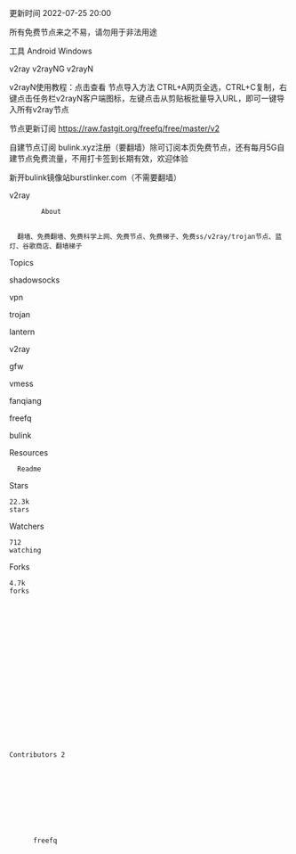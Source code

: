 更新时间 2022-07-25 20:00

所有免费节点来之不易，请勿用于非法用途





工具
Android
Windows




v2ray
v2rayNG
v2rayN




v2rayN使用教程：点击查看
节点导入方法
CTRL+A网页全选，CTRL+C复制，右键点击任务栏v2rayN客户端图标，左键点击从剪贴板批量导入URL，即可一键导入所有v2ray节点


节点更新订阅
https://raw.fastgit.org/freefq/free/master/v2

自建节点订阅
bulink.xyz注册（要翻墙）除可订阅本页免费节点，还有每月5G自建节点免费流量，不用打卡签到长期有效，欢迎体验

新开bulink镜像站burstlinker.com（不需要翻墙）


v2ray
     


  




        

      
        
          
            About

    
      翻墙、免费翻墙、免费科学上网、免费节点、免费梯子、免费ss/v2ray/trojan节点、蓝灯、谷歌商店、翻墙梯子
    



  Topics
  
      
      
  shadowsocks

      
  vpn

      
  trojan

      
  lantern

      
  v2ray

      
  gfw

      
  vmess

      
  fanqiang

      
  freefq

      
  bulink

  


  


  Resources
  
    
      
    


      Readme
  








Stars

  
    
    


    22.3k
    stars



Watchers

  
    
    


    712
    watching



Forks

  
    
    


    4.7k
    forks



          

        


        
        
        
        
        
            

        
            
              
                
  
    Contributors 2



    
  
      
        
      
      
        
          freefq
          
        
    

      
        
